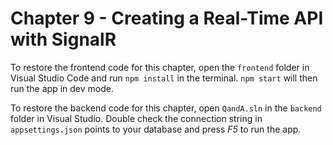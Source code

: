 # Chapter 9 - Creating a Real-Time API with SignalR

To restore the frontend code for this chapter, open the `frontend` folder in Visual Studio Code and run `npm install` in the terminal. `npm start` will then run the app in dev mode.

To restore the backend code for this chapter, open `QandA.sln` in the `backend` folder in Visual Studio. Double check the connection string in `appsettings.json` points to your database and press *F5* to run the app.
